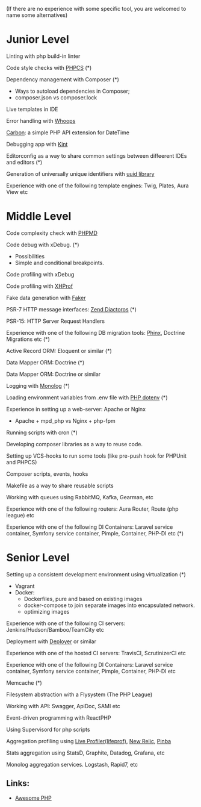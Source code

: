 (If there are no experience with some specific tool, you are welcomed to name some alternatives)
# Junior Level
Linting with php build-in linter

Code style checks with [PHPCS](https://github.com/squizlabs/PHP_CodeSniffer) (*)

Dependency management with Composer (*)
* Ways to autoload dependencies in Composer; 
* composer.json vs composer.lock

Live templates in IDE

Error handling with [Whoops](https://github.com/filp/whoops)

[Carbon](https://github.com/briannesbitt/Carbon): a simple PHP API extension for DateTime 

Debugging app with [Kint](https://github.com/kint-php/kint)

Editorconfig as a way to share common settings between diffeerent IDEs and editors (*)

Generation of universally unique identifiers with [uuid library](https://github.com/ramsey/uuid)

Experience with one of the following template engines: Twig, Plates, Aura View etc

# Middle Level
Code complexity check with [PHPMD](https://github.com/phpmd/phpmd)

Code debug with xDebug. (*)
* Possibilities
* Simple and conditional breakpoints. 

Code profiling with xDebug 

Code profiling with [XHProf](https://tideways.com/profiler/xhprof-for-php7)

Fake data generation with [Faker](https://github.com/fzaninotto/Faker)

PSR-7 HTTP message interfaces: [Zend Diactoros](https://github.com/zendframework/zend-diactoros) (*)

PSR-15: HTTP Server Request Handlers

Experience with one of the following DB migration tools: [Phinx](https://github.com/cakephp/phinx), Doctrine Migrations etc (*)

Active Record ORM: Eloquent or similar (*)

Data Mapper ORM: Doctrine (*)

Data Mapper ORM: Doctrine or similar

Logging with [Monolog](https://github.com/Seldaek/monolog) (*)

Loading environment variables from .env file with [PHP dotenv](https://github.com/vlucas/phpdotenv) (*)

Experience in setting up a web-server: Apache or Nginx
* Apache + mpd_php vs Nginx + php-fpm

Running scripts with cron (*)

Developing composer libraries as a way to reuse code.

Setting up VCS-hooks to run some tools (like pre-push hook for PHPUnit and PHPCS)

Composer scripts, events, hooks

Makefile as a way to share reusable scripts

Working with queues using RabbitMQ, Kafka, Gearman, etc
 
Experience with one of the following routers: Aura Router, Route (php league) etc

Experience with one of the following DI Containers: Laravel service container, Symfony service container, Pimple, Container, PHP-DI etc (*)

# Senior Level
Setting up a consistent development environment using virtualization (*)
* Vagrant
* Docker:
    * Dockerfiles, pure and based on existing images
    * docker-compose to join separate images into encapsulated network.
    * optimizing images

Experience with one of the following CI servers: Jenkins/Hudson/Bamboo/TeamCity etc

Deployment with [Deployer](https://github.com/deployphp/deployer) or similar

Experience with one of the hosted CI servers: TravisCI,  ScrutinizerCI etc

Experience with one of the following DI Containers: Laravel service container, Symfony service container, Pimple, Container, PHP-DI etc 

Memcache (*)

Filesystem abstraction with a Flysystem (The PHP League)

Working with API: Swagger, ApiDoc,  SAMI etc

Event-driven programming with ReactPHP

Using Supervisord for php scripts

Aggregation profiling using [Live Profiler(lifeprof)](https://github.com/badoo/liveprof), [New Relic](https://newrelic.com/), [Pinba](http://pinba.org/)

Stats aggregation using StatsD, Graphite, Datadog, Grafana, etc

Monolog aggregation services. Logstash, Rapid7, etc

## Links:
* [Awesome PHP](https://github.com/ziadoz/awesome-php) 

